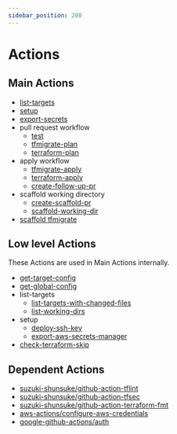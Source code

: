 ```yaml
---
sidebar_position: 200
---
```


# Actions

## Main Actions

* [list-targets](list-targets)
* [setup](setup)
* [export-secrets](export-secrets)
* pull request workflow
  * [test](test)
  * [tfmigrate-plan](tfmigrate-plan)
  * [terraform-plan](terraform-plan)
* apply workflow
  * [tfmigrate-apply](tfmigrate-apply)
  * [terraform-apply](terraform-apply)
  * [create-follow-up-pr](create-follow-up-pr)
* scaffold working directory
  * [create-scaffold-pr](create-scaffold-pr)
  * [scaffold-working-dir](scaffold-working-dir)
* [scaffold tfmigrate](scaffold-tfmigrate)

## Low level Actions

These Actions are used in Main Actions internally.

* [get-target-config](get-target-config)
* [get-global-config](get-global-config)
* list-targets
  * [list-targets-with-changed-files](list-targets-with-changed-files)
  * [list-working-dirs](list-working-dirs)
* setup
  * [deploy-ssh-key](deploy-ssh-key)
  * [export-aws-secrets-manager](export-aws-secrets-manager)
* [check-terraform-skip](check-terraform-skip)

## Dependent Actions

* [suzuki-shunsuke/github-action-tflint](https://github.com/suzuki-shunsuke/github-action-tflint)
* [suzuki-shunsuke/github-action-tfsec](https://github.com/suzuki-shunsuke/github-action-tfsec)
* [suzuki-shunsuke/github-action-terraform-fmt](https://github.com/suzuki-shunsuke/github-action-terraform-fmt)
* [aws-actions/configure-aws-credentials](https://github.com/aws-actions/configure-aws-credentials)
* [google-github-actions/auth](https://github.com/google-github-actions/auth)

